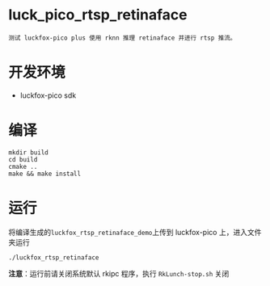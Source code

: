 # luck_pico_rtsp_retinaface
    测试 luckfox-pico plus 使用 rknn 推理 retinaface 并进行 rtsp 推流。

# 开发环境
+ luckfox-pico sdk

# 编译
```
mkdir build
cd build
cmake ..
make && make install
```

# 运行
将编译生成的`luckfox_rtsp_retinaface_demo`上传到 luckfox-pico 上，进入文件夹运行
```
./luckfox_rtsp_retinaface
```
**注意**：运行前请关闭系统默认 rkipc 程序，执行 `RkLunch-stop.sh` 关闭
